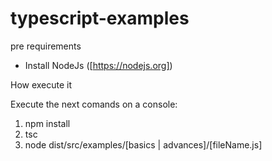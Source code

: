 # typescript-examples

pre requirements
- Install NodeJs ([https://nodejs.org])

How execute it

Execute the next comands on a console:

1. npm install
2. tsc
3. node dist/src/examples/[basics | advances]/[fileName.js]
